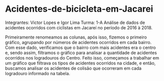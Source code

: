 # Acidentes-de-bicicleta-em-Jacarei
Integrantes: Victor Lopes e Igor Lima
Turma: 1-A
Análise de dados de acidentes ocorridos com ciclistas em Jacareí no período de 2016 à 2018.

Primeiramente renomeamos as colunas, após isso, fizemos o primeiro gráfico, agrupando por números de acidentes ocorridos em cada bairro.
Com esse dado, verificamos que o bairro com mais acidentes era o centro e, sendo assim, filtramos o gráfico para analisar a quantidade de acidentes ocorridos nos logradouros do Centro. 
Feito isso, começamos a trabalhar em um gráfico que filtrava os tipos de acidentes ocorridos na cidade, e então, buscamos analisar os acidentes de colisão que ocorreram em cada logradouro informado na tabela.

